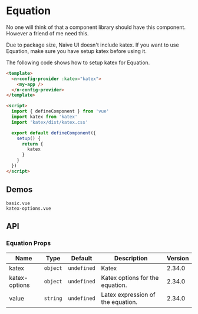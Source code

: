 # Equation

No one will think of that a component library should have this component. However a friend of me need this.

<n-alert title="Note" type="warning" style="margin-bottom: 16px;" :bordered="false">
  Due to package size, Naive UI doesn't include katex. If you want to use Equation, make sure you have setup katex before using it.
</n-alert>

The following code shows how to setup katex for Equation.

```html
<template>
  <n-config-provider :katex="katex">
    <my-app />
  </n-config-provider>
</template>

<script>
  import { defineComponent } from 'vue'
  import katex from 'katex'
  import 'katex/dist/katex.css'

  export default defineComponent({
    setup() {
      return {
        katex
      }
    }
  })
</script>
```

## Demos

```demo
basic.vue
katex-options.vue
```

## API

### Equation Props

| Name | Type | Default | Description | Version |
| --- | --- | --- | --- | --- |
| katex | `object` | `undefined` | Katex | 2.34.0 |
| katex-options | `object` | `undefined` | Katex options for the equation. | 2.34.0 |
| value | `string` | `undefined` | Latex expression of the equation. | 2.34.0 |
